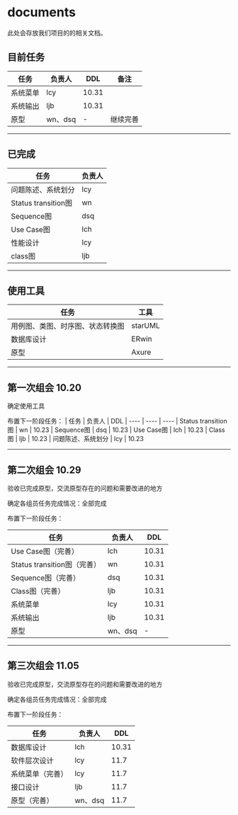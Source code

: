 # documents
此处会存放我们项目的的相关文档。

## 目前任务
|  任务   | 负责人 | DDL | 备注
|  ----  | ----  | ----| ----
| 系统菜单 | lcy | 10.31| 
| 系统输出 | ljb | 10.31|
| 原型  | wn、dsq | - | 继续完善

----
## 已完成
|  任务   | 负责人 
|  ----  | ----  
| 问题陈述、系统划分 | lcy | 
| Status transition图 | wn  
| Sequence图  | dsq 
| Use Case图 | lch 
| 性能设计 | lcy 
| class图 | ljb  

----
## 使用工具
| 任务 | 工具
| ---- | ----
| 用例图、类图、时序图、状态转换图 | starUML
| 数据库设计 | ERwin
| 原型 | Axure

----
## 第一次组会 10.20
确定使用工具

布置下一阶段任务：
|  任务   | 负责人 | DDL 
|  ----  | ----  | ----
| Status transition图 | wn | 10.23
| Sequence图  | dsq | 10.23
| Use Case图 | lch | 10.23
| Class图 | ljb | 10.23
| 问题陈述、系统划分 | lcy | 10.23

----
## 第二次组会 10.29

验收已完成原型，交流原型存在的问题和需要改进的地方

确定各组员任务完成情况：全部完成

布置下一阶段任务：

|  任务   | 负责人 | DDL 
|  ----  | ----  | ----
| Use Case图（完善） | lch | 10.31
| Status transition图（完善） | wn | 10.31
| Sequence图（完善）| dsq | 10.31
| Class图（完善） | ljb | 10.31
| 系统菜单 | lcy | 10.31
| 系统输出 | ljb | 10.31
| 原型  | wn、dsq | - 

----
## 第三次组会 11.05

验收已完成原型，交流原型存在的问题和需要改进的地方

确定各组员任务完成情况：全部完成

布置下一阶段任务：

|  任务   | 负责人 | DDL 
|  ----  | ----  | ----
| 数据库设计 | lch | 10.31
| 软件层次设计 | lcy | 11.7
| 系统菜单（完善） | lcy | 11.7
| 接口设计 | ljb | 11.7
| 原型（完善） | wn、dsq | 11.7
